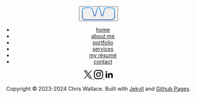<header class="navigation" role="banner">
  <div class="branding">
    <button id="menu-button" class="menu-button fade-in-element" aria-label="Open Navigation Menu" aria-expanded="false">
      <svg class="logo" width="88" height="34" viewBox="0 0 88 34" fill="none" xmlns="http://www.w3.org/2000/svg">
        <path d="M1 15.6558C1 9.16894 1 5.92553 2.81982 3.7621C3.10629 3.42155 3.42155 3.10629 3.7621 2.81982C5.92553 1 9.16894 1 15.6558 1C20.6932 1 23.2119 1 25.1443 2.26268C25.4526 2.4641 25.7461 2.68723 26.0226 2.93038C27.7562 4.45457 28.4299 6.88152 29.7774 11.7354L32.6449 22.0643C32.8357 22.7518 33.4616 23.2275 34.175 23.2275C34.8884 23.2275 35.5143 22.7517 35.7051 22.0643L40.8982 3.35799C41.2851 1.96447 42.5538 1 44 1C45.4462 1 46.7149 1.96447 47.1018 3.35799L52.2949 22.0643C52.4857 22.7518 53.1116 23.2275 53.825 23.2275C54.5384 23.2275 55.1643 22.7517 55.3551 22.0643L58.2226 11.7354C59.5701 6.88152 60.2438 4.45457 61.9774 2.93038C62.2539 2.68723 62.5474 2.4641 62.8557 2.26268C64.7881 1 67.3068 1 72.3443 1C78.8311 1 82.0745 1 84.2379 2.81982C84.5785 3.10629 84.8937 3.42155 85.1802 3.7621C87 5.92553 87 9.16894 87 15.6558V17.4948C87 24.804 87 28.4586 84.7293 30.7293C82.4587 33 78.804 33 71.4949 33H16.5052C9.19596 33 5.54135 33 3.27068 30.7293C1 28.4586 1 24.804 1 17.4948V15.6558Z" stroke="url(#paint0_linear_1271_1754)" stroke-width="1.5"/>
        <defs>
        <linearGradient id="paint0_linear_1271_1754" x1="35.1051" y1="1" x2="35.1051" y2="19.4216" gradientUnits="userSpaceOnUse">
        <stop stop-color="#1093F6"/>
        <stop offset="1" stop-color="#004AB2"/>
        </linearGradient>
        </defs>
      </svg>
      <i></i>
    </button>

  </div>
  <nav id="navigation-items" class="menu" aria-label="Main Navigation">
    <ul>
      <li class="fade-in-element"><a href="/" aria-label="Home">home</a></li>
      <li class="fade-in-element"><a href="/bio" aria-label="About">about me</a></li>
      <li class="fade-in-element"><a href="/portfolio" aria-label="Portfolio">portfolio</a></li>
      <li class="fade-in-element"><a href="/design-services" aria-label="Services">services</a></li>
      <li class="fade-in-element"><a href="/resume" aria-label="Résumé">my résumé</a></li>
      <li class="fade-in-element"><a href="/contact" aria-label="Contact">contact</a></li>
    </ul>
    <div class="social">
      <div class="grow">
        <div class="brand mb-8 flex gap-6 items-center">
          <a href="https://twitter.com/chriswallace" fill="current" aria-label="Twitter">
            <svg class="social-icon" width="24px" height="24px" viewBox="0 0 24 24" style="enable-background:new 0 0 24 24;" xml:space="preserve"><path d="M14.095479,10.316482L22.286354,1h-1.940718l-7.115352,8.087682L7.551414,1H1l8.589488,12.231093L1,23h1.940717  l7.509372-8.542861L16.448587,23H23L14.095479,10.316482z M11.436522,13.338465l-0.871624-1.218704l-6.924311-9.68815h2.981339  l5.58978,7.82155l0.867949,1.218704l7.26506,10.166271h-2.981339L11.436522,13.338465z"  /></svg>
          </a>
          <a href="https://instagram.com/chriswallace7" aria-label="Instagram">
            <svg width="24" height="24" viewBox="0 0 24 24" fill="current" xmlns="http://www.w3.org/2000/svg">
              <path d="M12 0C8.74 0 8.333 0.015 7.053 0.072C5.775 0.132 4.905 0.333 4.14 0.63C3.351 0.936 2.681 1.347 2.014 2.014C1.347 2.681 0.935 3.35 0.63 4.14C0.333 4.905 0.131 5.775 0.072 7.053C0.012 8.333 0 8.74 0 12C0 15.26 0.015 15.667 0.072 16.947C0.132 18.224 0.333 19.095 0.63 19.86C0.936 20.648 1.347 21.319 2.014 21.986C2.681 22.652 3.35 23.065 4.14 23.37C4.906 23.666 5.776 23.869 7.053 23.928C8.333 23.988 8.74 24 12 24C15.26 24 15.667 23.985 16.947 23.928C18.224 23.868 19.095 23.666 19.86 23.37C20.648 23.064 21.319 22.652 21.986 21.986C22.652 21.319 23.065 20.651 23.37 19.86C23.666 19.095 23.869 18.224 23.928 16.947C23.988 15.667 24 15.26 24 12C24 8.74 23.985 8.333 23.928 7.053C23.868 5.776 23.666 4.904 23.37 4.14C23.064 3.351 22.652 2.681 21.986 2.014C21.319 1.347 20.651 0.935 19.86 0.63C19.095 0.333 18.224 0.131 16.947 0.072C15.667 0.012 15.26 0 12 0ZM12 2.16C15.203 2.16 15.585 2.176 16.85 2.231C18.02 2.286 18.655 2.48 19.077 2.646C19.639 2.863 20.037 3.123 20.459 3.542C20.878 3.962 21.138 4.361 21.355 4.923C21.519 5.345 21.715 5.98 21.768 7.15C21.825 8.416 21.838 8.796 21.838 12C21.838 15.204 21.823 15.585 21.764 16.85C21.703 18.02 21.508 18.655 21.343 19.077C21.119 19.639 20.864 20.037 20.444 20.459C20.025 20.878 19.62 21.138 19.064 21.355C18.644 21.519 17.999 21.715 16.829 21.768C15.555 21.825 15.18 21.838 11.97 21.838C8.759 21.838 8.384 21.823 7.111 21.764C5.94 21.703 5.295 21.508 4.875 21.343C4.306 21.119 3.915 20.864 3.496 20.444C3.075 20.025 2.806 19.62 2.596 19.064C2.431 18.644 2.237 17.999 2.176 16.829C2.131 15.569 2.115 15.18 2.115 11.985C2.115 8.789 2.131 8.399 2.176 7.124C2.237 5.954 2.431 5.31 2.596 4.89C2.806 4.32 3.075 3.93 3.496 3.509C3.915 3.09 4.306 2.82 4.875 2.611C5.295 2.445 5.926 2.25 7.096 2.19C8.371 2.145 8.746 2.13 11.955 2.13L12 2.16ZM12 5.838C8.595 5.838 5.838 8.598 5.838 12C5.838 15.405 8.598 18.162 12 18.162C15.405 18.162 18.162 15.402 18.162 12C18.162 8.595 15.402 5.838 12 5.838ZM12 16C9.79 16 8 14.21 8 12C8 9.79 9.79 8 12 8C14.21 8 16 9.79 16 12C16 14.21 14.21 16 12 16ZM19.846 5.595C19.846 6.39 19.2 7.035 18.406 7.035C17.611 7.035 16.966 6.389 16.966 5.595C16.966 4.801 17.612 4.156 18.406 4.156C19.199 4.155 19.846 4.801 19.846 5.595Z" />
              </svg>
          </a>
          <a href="https://linkedin.com/in/chriswallace2" aria-label="LinkedIn">
            <svg width="24" height="24" viewBox="0 0 24 24" fill="current" xmlns="http://www.w3.org/2000/svg">
              <path d="M6.94 5.00002C6.93974 5.53046 6.72877 6.03906 6.35351 6.41394C5.97825 6.78883 5.46944 6.99929 4.939 6.99902C4.40857 6.99876 3.89997 6.78779 3.52508 6.41253C3.1502 6.03727 2.93974 5.52846 2.94 4.99802C2.94027 4.46759 3.15124 3.95899 3.5265 3.5841C3.90176 3.20922 4.41057 2.99876 4.941 2.99902C5.47144 2.99929 5.98004 3.21026 6.35492 3.58552C6.72981 3.96078 6.94027 4.46959 6.94 5.00002ZM7 8.48002H3V21H7V8.48002ZM13.32 8.48002H9.34V21H13.28V14.43C13.28 10.77 18.05 10.43 18.05 14.43V21H22V13.07C22 6.90002 14.94 7.13002 13.28 10.16L13.32 8.48002Z" class="" />
            </svg>
          </a>
        </div>
        <p>
          Copyright &copy; 2023-2024 Chris Wallace. Built with <a href="https://jekyllrb.com">Jekyll</a> and <a href="https://pages.github.com">Github Pages</a>.
        </p>
      </div>
    </div>
  </nav>
</header>
